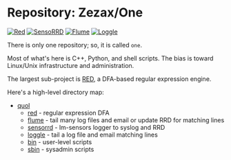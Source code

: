 # Repository: Zezax/One

[![Red](https://github.com/zezax/one/actions/workflows/red-make.yml/badge.svg)](https://github.com/zezax/one/actions/workflows/red-make.yml)
[![SensoRRD](https://github.com/zezax/one/actions/workflows/sensorrd-make.yml/badge.svg)](https://github.com/zezax/one/actions/workflows/sensorrd-make.yml)
[![Flume](https://github.com/zezax/one/actions/workflows/flume-make.yml/badge.svg)](https://github.com/zezax/one/actions/workflows/flume-make.yml)
[![Loggle](https://github.com/zezax/one/actions/workflows/loggle-make.yml/badge.svg)](https://github.com/zezax/one/actions/workflows/loggle-make.yml)

There is only one repository; so, it is called `one`.

Most of what's here is C++, Python, and shell scripts.
The bias is toward Linux/Unix infrastructure and administration.

The largest sub-project is [RED](quol/red/README.md),
a DFA-based regular expression engine.

Here's a high-level directory map:

- [quol](quol/)
  - [red](quol/red/) - regular expression DFA
  - [flume](quol/flume/) - tail many log files and email or update RRD for matching lines
  - [sensorrd](quol/sensorrd/) - lm-sensors logger to syslog and RRD
  - [loggle](quol/loggle/) - tail a log file and email matching lines
  - [bin](quol/bin/) - user-level scripts
  - [sbin](quol/sbin/) - sysadmin scripts
